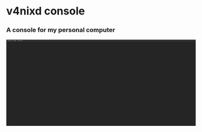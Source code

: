 # v4nixd console
### A console for my personal computer

![console_screenshot](assets/README/console_screenshot.png)